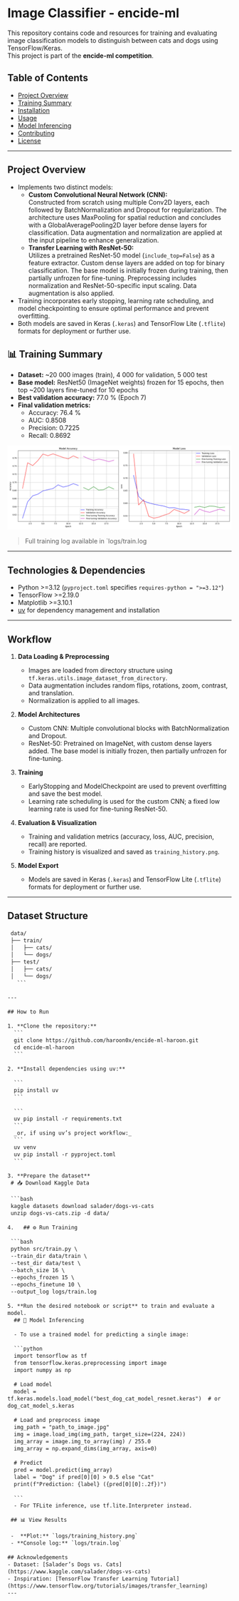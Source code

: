 
# Image Classifier - encide-ml
This repository contains code and resources for training and evaluating image classification models to distinguish between cats and dogs using TensorFlow/Keras.  
This project is part of the **encide-ml competition**.

## Table of Contents
- [Project Overview](#project-overview)
- [Training Summary](#training-summary)
- [Installation](#installation)
- [Usage](#usage)
- [Model Inferencing](#model-inferencing)
- [Contributing](#contributing)
- [License](#license)

---

## Project Overview

- Implements two distinct models:
  - **Custom Convolutional Neural Network (CNN):**  
    Constructed from scratch using multiple Conv2D layers, each followed by BatchNormalization and Dropout for regularization. The architecture uses MaxPooling for spatial reduction and concludes with a GlobalAveragePooling2D layer before dense layers for classification. Data augmentation and normalization are applied at the input pipeline to enhance generalization.
  - **Transfer Learning with ResNet-50:**  
    Utilizes a pretrained ResNet-50 model (`include_top=False`) as a feature extractor. Custom dense layers are added on top for binary classification. The base model is initially frozen during training, then partially unfrozen for fine-tuning. Preprocessing includes normalization and ResNet-50-specific input scaling. Data augmentation is also applied.
- Training incorporates early stopping, learning rate scheduling, and model checkpointing to ensure optimal performance and prevent overfitting.
- Both models are saved in Keras (`.keras`) and TensorFlow Lite (`.tflite`) formats for deployment or further use.




## 📊 Training Summary

- **Dataset:** ~20 000 images (train), 4 000 for validation, 5 000 test  
- **Base model:** ResNet50 (ImageNet weights) frozen for 15 epochs, then top ~200 layers fine-tuned for 10 epochs  
- **Best validation accuracy:** 77.0 % (Epoch 7)  
- **Final validation metrics:**  
  - Accuracy: 76.4 %  
  - AUC: 0.8508  
  - Precision: 0.7225  
  - Recall: 0.8692  

![Training History](/logs/training_history.png)

> Full training log available in `logs/train.log


---
## Technologies & Dependencies

- Python >=3.12 (`pyproject.toml` specifies `requires-python = ">=3.12"`)
- TensorFlow >=2.19.0
- Matplotlib >=3.10.1
- [uv](https://github.com/astral-sh/uv) for dependency management and installation

---

## Workflow

1. **Data Loading & Preprocessing**
   - Images are loaded from directory structure using `tf.keras.utils.image_dataset_from_directory`.
   - Data augmentation includes random flips, rotations, zoom, contrast, and translation.
   - Normalization is applied to all images.

2. **Model Architectures**
   - Custom CNN: Multiple convolutional blocks with BatchNormalization and Dropout.
   - ResNet-50: Pretrained on ImageNet, with custom dense layers added. The base model is initially frozen, then partially unfrozen for fine-tuning.

3. **Training**
   - EarlyStopping and ModelCheckpoint are used to prevent overfitting and save the best model.
   - Learning rate scheduling is used for the custom CNN; a fixed low learning rate is used for fine-tuning ResNet-50.

4. **Evaluation & Visualization**
   - Training and validation metrics (accuracy, loss, AUC, precision, recall) are reported.
   - Training history is visualized and saved as `training_history.png`.

5. **Model Export**
   - Models are saved in Keras (`.keras`) and TensorFlow Lite (`.tflite`) formats for deployment or further use.

---

## Dataset Structure
  ```
   data/
   ├── train/
   │   ├── cats/
   │   └── dogs/
   ├── test/
   │   ├── cats/
   │   └── dogs/
     ```

---

## How to Run

1. **Clone the repository:**
    ```
    git clone https://github.com/haroon0x/encide-ml-haroon.git
    cd encide-ml-haroon
    ```

2. **Install dependencies using uv:**
    
    ```
    pip install uv
    ```

    ```
    uv pip install -r requirements.txt
    ```
    _or, if using uv’s project workflow:_
    ```
    uv venv
    uv pip install -r pyproject.toml
    ```

3. **Prepare the dataset** 
   # 📥 Download Kaggle Data
   
   ```bash
   kaggle datasets download salader/dogs-vs-cats
   unzip dogs-vs-cats.zip -d data/

4.   ## ⚙️ Run Training

   ```bash
   python src/train.py \
   --train_dir data/train \
   --test_dir data/test \
   --batch_size 16 \
   --epochs_frozen 15 \
   --epochs_finetune 10 \
   --output_log logs/train.log

5. **Run the desired notebook or script** to train and evaluate a model.
    ## 🔎 Model Inferencing

    - To use a trained model for predicting a single image:

    ```python
    import tensorflow as tf
    from tensorflow.keras.preprocessing import image
    import numpy as np

    # Load model
    model = tf.keras.models.load_model("best_dog_cat_model_resnet.keras")  # or dog_cat_model_s.keras
   
    # Load and preprocess image
    img_path = "path_to_image.jpg"
    img = image.load_img(img_path, target_size=(224, 224))
    img_array = image.img_to_array(img) / 255.0
    img_array = np.expand_dims(img_array, axis=0)

    # Predict
    pred = model.predict(img_array)
    label = "Dog" if pred[0][0] > 0.5 else "Cat"
    print(f"Prediction: {label} ({pred[0][0]:.2f})")

    ```
    - For TFLite inference, use tf.lite.Interpreter instead.

   ## 📊 View Results

   -  **Plot:** `logs/training_history.png`  
   - **Console log:** `logs/train.log`

## Acknowledgements
- Dataset: [Salader’s Dogs vs. Cats](https://www.kaggle.com/salader/dogs-vs-cats)  
- Inspiration: [TensorFlow Transfer Learning Tutorial](https://www.tensorflow.org/tutorials/images/transfer_learning)  
---




